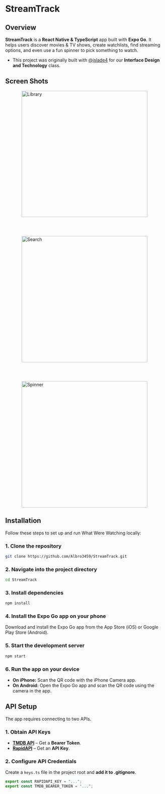 # StreamTrack

## Overview
**StreamTrack** is a **React Native & TypeScript** app built with **Expo Go**. It helps users discover movies & TV shows, create watchlists, find streaming options, and even use a fun spinner to pick something to watch.  
 * This project was originally built with [@jslade4](https://github.com/jslade4) for our **Interface Design and Technology** class. 

## Screen Shots
<div style="display: flex; justify-content: center; align-items: center; flex-wrap: wrap; gap: 60px;">
   <img src="https://github.com/user-attachments/assets/3312ab7c-03c2-4072-b652-78143612bf43" alt="Library" height="400"/>
   <img src="https://github.com/user-attachments/assets/7ae6c02c-2262-4343-8302-c5efb9d6fe77" alt="Search" height="400"/>
   <img src="https://github.com/user-attachments/assets/15b8477c-9e0c-476e-a2b3-96c70d9f7399" alt="Spinner" height="400"/>
</div>

## Installation

Follow these steps to set up and run What Were Watching locally:

### 1. Clone the repository
```sh
git clone https://github.com/Albro3459/StreamTrack.git
```

### 2. Navigate into the project directory
```sh
cd StreamTrack
```

### 3. Install dependencies
```sh
npm install
```

### 4. Install the Expo Go app on your phone
Download and install the Expo Go app from the App Store (iOS) or Google Play Store (Android).

### 5. Start the development server
```sh
npm start
```

### 6. Run the app on your device
- **On iPhone:** Scan the QR code with the iPhone Camera app.
- **On Android:** Open the Expo Go app and scan the QR code using the camera in the app.

## API Setup
The app requires connecting to two APIs.

### 1️. Obtain API Keys
- **[TMDB API](https://developer.themoviedb.org/reference/intro/getting-started)** – Get a **Bearer Token**.
- **[RapidAPI](https://rapidapi.com/movie-of-the-night-movie-of-the-night-default/api/streaming-availability/playground/apiendpoint_14b2f4b9-8801-499a-bcb7-698e550f9253)** – Get an **API Key**.

### 2. Configure API Credentials
Create a `keys.ts` file in the project root and **add it to .gitignore**.

```typescript
export const RAPIDAPI_KEY = "...";
export const TMDB_BEARER_TOKEN = "...";
```

<br></br>
